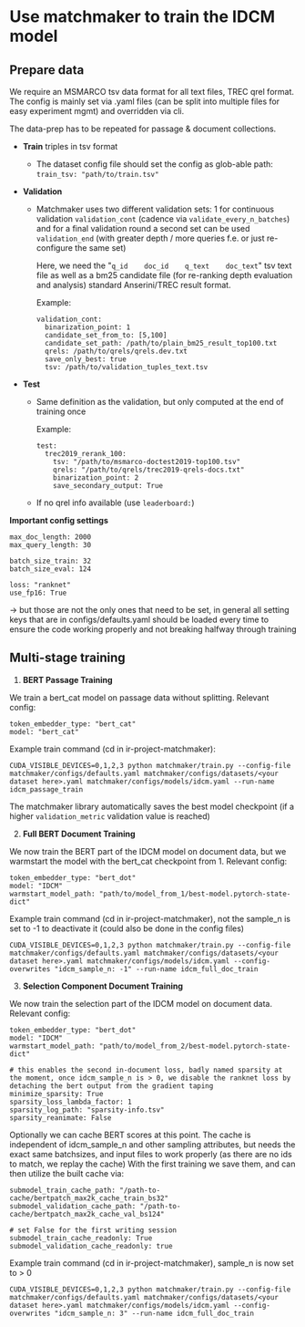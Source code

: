 # Use matchmaker to train the IDCM model

## Prepare data

We require an MSMARCO tsv data format for all text files, TREC qrel format. The config is mainly set via .yaml files (can be split into multiple files for easy experiment mgmt) and overridden via cli. 

The data-prep has to be repeated for passage & document collections.

- **Train** triples in tsv format
  - The dataset config file should set the config as glob-able path: ``train_tsv: "path/to/train.tsv"``


- **Validation**
  - Matchmaker uses two different validation sets: 1 for continuous validation ``validation_cont`` (cadence via ``validate_every_n_batches``) and for a final validation round a second set can be used ``validation_end`` (with greater depth / more queries f.e. or just re-configure the same set)
    
    Here, we need the "``q_id    doc_id    q_text    doc_text``" tsv text file as well as a bm25 candidate file (for re-ranking depth evaluation and analysis) standard Anserini/TREC result format.

    Example:
    ````
    validation_cont:
      binarization_point: 1
      candidate_set_from_to: [5,100]
      candidate_set_path: /path/to/plain_bm25_result_top100.txt
      qrels: /path/to/qrels/qrels.dev.txt
      save_only_best: true
      tsv: /path/to/validation_tuples_text.tsv
    ````

- **Test**
   - Same definition as the validation, but only computed at the end of training once
  
      Example:
      ````
      test:
        trec2019_rerank_100:
          tsv: "/path/to/msmarco-doctest2019-top100.tsv"
          qrels: "/path/to/qrels/trec2019-qrels-docs.txt"
          binarization_point: 2
          save_secondary_output: True
      ````

   - If no qrel info available (use ``leaderboard:``)

**Important config settings**
````
max_doc_length: 2000
max_query_length: 30

batch_size_train: 32
batch_size_eval: 124

loss: "ranknet"
use_fp16: True
````
-> but those are not the only ones that need to be set, in general all setting keys that are in configs/defaults.yaml should be loaded every time to ensure the code working properly and not breaking halfway through training


## Multi-stage training

1. **BERT Passage Training** 

We train a bert_cat model on passage data without splitting. Relevant config:
````
token_embedder_type: "bert_cat" 
model: "bert_cat" 
````

Example train command (cd in ir-project-matchmaker):
````
CUDA_VISIBLE_DEVICES=0,1,2,3 python matchmaker/train.py --config-file matchmaker/configs/defaults.yaml matchmaker/configs/datasets/<your dataset here>.yaml matchmaker/configs/models/idcm.yaml --run-name idcm_passage_train
````


The matchmaker library automatically saves the best model checkpoint (if a higher ``validation_metric`` validation value is reached)

2. **Full BERT Document Training** 

We now train the BERT part of the IDCM model on document data, but we warmstart the model with the bert_cat checkpoint from 1. Relevant config:

````
token_embedder_type: "bert_dot" 
model: "IDCM" 
warmstart_model_path: "path/to/model_from_1/best-model.pytorch-state-dict"
````

Example train command (cd in ir-project-matchmaker), not the sample_n is set to -1 to deactivate it (could also be done in the config files)
````
CUDA_VISIBLE_DEVICES=0,1,2,3 python matchmaker/train.py --config-file matchmaker/configs/defaults.yaml matchmaker/configs/datasets/<your dataset here>.yaml matchmaker/configs/models/idcm.yaml --config-overwrites "idcm_sample_n: -1" --run-name idcm_full_doc_train
````

3. **Selection Component Document Training** 

We now train the selection part of the IDCM model on document data. Relevant config:

````
token_embedder_type: "bert_dot" 
model: "IDCM" 
warmstart_model_path: "path/to/model_from_2/best-model.pytorch-state-dict"

# this enables the second in-document loss, badly named sparsity at the moment, once idcm_sample_n is > 0, we disable the ranknet loss by detaching the bert output from the gradient taping
minimize_sparsity: True
sparsity_loss_lambda_factor: 1
sparsity_log_path: "sparsity-info.tsv"
sparsity_reanimate: False
````

Optionally we can cache BERT scores at this point. The cache is independent of idcm_sample_n and other sampling attributes, but needs the exact same batchsizes, and input files to work properly (as there are no ids to match, we replay the cache)  With the first training we save them, and can then utilize the built cache via:

````
submodel_train_cache_path: "/path-to-cache/bertpatch_max2k_cache_train_bs32"
submodel_validation_cache_path: "/path-to-cache/bertpatch_max2k_cache_val_bs124"

# set False for the first writing session
submodel_train_cache_readonly: True
submodel_validation_cache_readonly: true
````

Example train command (cd in ir-project-matchmaker), sample_n is now set to > 0
````
CUDA_VISIBLE_DEVICES=0,1,2,3 python matchmaker/train.py --config-file matchmaker/configs/defaults.yaml matchmaker/configs/datasets/<your dataset here>.yaml matchmaker/configs/models/idcm.yaml --config-overwrites "idcm_sample_n: 3" --run-name idcm_full_doc_train
````

